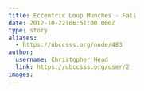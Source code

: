 ```yaml
---
title: Eccentric Loup Munches - Fall 
date: 2012-10-22T06:51:00.000Z
type: story
aliases:
  - https://ubccsss.org/node/483
author:
  username: Christopher Head
  link: https://ubccsss.org/user/2
images:
---
```


